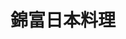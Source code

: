 ---
title: "錦富日本料理"
description: "錦富日本料理"
layout: shop
keywords:
  - 美食競賽
  - 台灣美食
  - 美食精選
datePublished: "2025-06-30"
dateModified: "2025-07-02"
city: "台北市"
district: "松山區"
address: "台北市松山區民生東路五段137巷6弄36號"
phone: "0227486356"
geo: "25.060297657276408, 121.56293532605065"
google_map: "https://maps.app.goo.gl/ZGrdFkBeUqgEwVG76"
footinder: "https://footinder.com.tw/%E5%8F%B0%E5%8C%97%E5%B8%82%E6%9D%BE%E5%B1%B1%E5%8D%80/36934/"
official: ""
award:
  - name: "500盤"
    year: "2024"
    entries:
      - dishes:
          - "鮑魚冷盤"

---